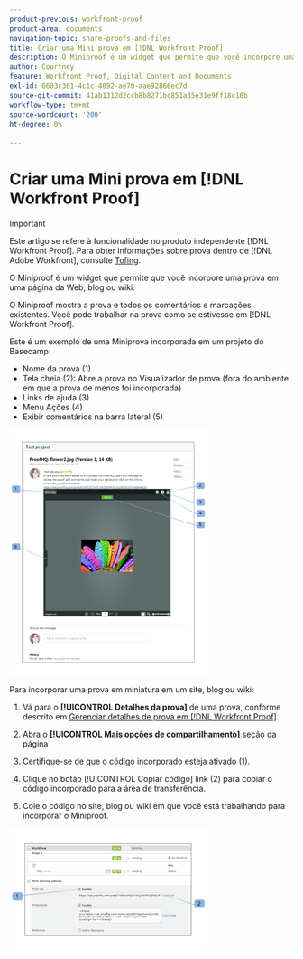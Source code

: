 ```yaml
---
product-previous: workfront-proof
product-area: documents
navigation-topic: share-proofs-and-files
title: Criar uma Mini prova em [!DNL Workfront Proof]
description: O Miniproof é um widget que permite que você incorpore uma prova em uma página da Web, blog ou wiki.
author: Courtney
feature: Workfront Proof, Digital Content and Documents
exl-id: 6603c361-4c1c-4092-ae70-aae92866ec7d
source-git-commit: 41ab1312d2ccb8b8271bc851a35e31e9ff18c16b
workflow-type: tm+mt
source-wordcount: '200'
ht-degree: 0%

---
```


# Criar uma Mini prova em [!DNL Workfront Proof]

>[!IMPORTANT]
>
>Este artigo se refere à funcionalidade no produto independente [!DNL Workfront Proof]. Para obter informações sobre prova dentro de [!DNL Adobe Workfront], consulte [Tofing](../../../review-and-approve-work/proofing/proofing.md).

O Miniproof é um widget que permite que você incorpore uma prova em uma página da Web, blog ou wiki.

O Miniproof mostra a prova e todos os comentários e marcações existentes. Você pode trabalhar na prova como se estivesse em [!DNL Workfront Proof].

Este é um exemplo de uma Miniprova incorporada em um projeto do Basecamp:

* Nome da prova (1)
* Tela cheia (2): Abre a prova no Visualizador de prova (fora do ambiente em que a prova de menos foi incorporada)
* Links de ajuda (3)
* Menu Ações (4)
* Exibir comentários na barra lateral (5)

![Basecamp_minproof.png](assets/basecamp-miniproof-350x435.png)

Para incorporar uma prova em miniatura em um site, blog ou wiki:

1. Vá para o **[!UICONTROL Detalhes da prova]** de uma prova, conforme descrito em [Gerenciar detalhes de prova em [!DNL Workfront Proof]](../../../workfront-proof/wp-work-proofsfiles/manage-your-work/manage-proof-details.md).

1. Abra o **[!UICONTROL Mais opções de compartilhamento]** seção da página
1. Certifique-se de que o código incorporado esteja ativado (1).
1. Clique no botão [!UICONTROL Copiar código] link (2) para copiar o código incorporado para a área de transferência.
1. Cole o código no site, blog ou wiki em que você está trabalhando para incorporar o Miniproof.

![[!DNL Embed_code].png](assets/embed-code-350x218.png)
